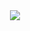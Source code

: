 <div align="center">
  <img src="https://media.giphy.com/media/XD9o33QG9BoMis7iM4/giphy.gif" >
</div>
